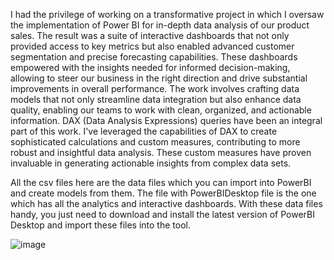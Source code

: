 I had the privilege of working on a transformative project in which I oversaw the implementation of Power BI for in-depth data analysis of our product sales. The result was a suite of interactive dashboards that not only provided access to key metrics but also enabled advanced customer segmentation and precise forecasting capabilities. These dashboards empowered with the insights needed for informed decision-making, allowing to steer our business in the right direction and drive substantial improvements in overall performance. The work involves crafting data models that not only streamline data integration but also enhance data quality, enabling our teams to work with clean, organized, and actionable information.
DAX (Data Analysis Expressions) queries have been an integral part of this work. I've leveraged the capabilities of DAX to create sophisticated calculations and custom measures, contributing to more robust and insightful data analysis. These custom measures have proven invaluable in generating actionable insights from complex data sets.

All the csv files here are the data files which you can import into PowerBI and create models from them. The file with PowerBIDesktop file is the one which has all the analytics and interactive dashboards.
With these data files handy, you just need to download and install the latest version of PowerBI Desktop and import these files into the tool. 

![image](https://github.com/VenkataViswanath/product-sales-analytics-powerbi/assets/42315213/c1bfd137-39b7-475b-8a06-8f76b88ad409)

